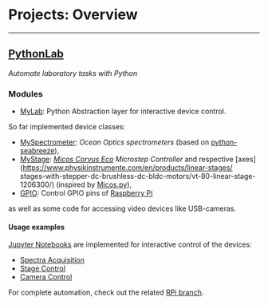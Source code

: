 # Projects: Overview
---
## [PythonLab](https://tobiasnils.github.io/PythonLab)
*Automate laboratory tasks with Python*
### Modules
- [MyLab](): Python Abstraction layer for interactive device control. 

So far implemented device classes:

 - [MySpectrometer](): *Ocean Optics spectrometers* (based on 
[python-seabreeze](https://github.com/ap--/python-seabreeze)), 
- [MyStage](): *[Micos Corvus Eco](http://micosusa.com/old/Con_o_02.html) Microstep Controller* and 
respective [axes](https://www.physikinstrumente.com/en/products/linear-stages/
stages-with-stepper-dc-brushless-dc-bldc-motors/vt-80-linear-stage-1206300/) 
(inspired by [Micos.py](https://gist.github.com/pklaus/3955382)),
- [GPIO](): Control GPIO pins of [Raspberry Pi]()

as well as some code for accessing video devices like USB-cameras. 

#### Usage examples
[Jupyter Notebooks]() are implemented for interactive control of the devices: 
- [Spectra Acquisition]()
- [Stage Control]()
- [Camera Control]()

For complete automation, check out the related [RPi branch](). 

